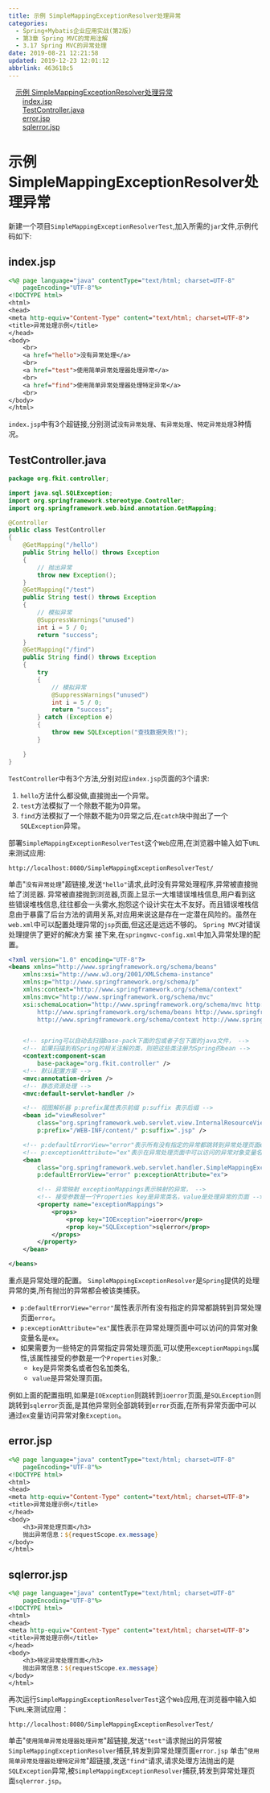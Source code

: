 ```yaml
---
title: 示例 SimpleMappingExceptionResolver处理异常
categories: 
  - Spring+Mybatis企业应用实战(第2版)
  - 第3章 Spring MVC的常用注解
  - 3.17 Spring MVC的异常处理
date: 2019-08-21 12:21:58
updated: 2019-12-23 12:01:12
abbrlink: 463618c5
---
```

<div id='my_toc'><a href="/JavaReadingNotes/463618c5/#示例-SimpleMappingExceptionResolver处理异常" class="header_1">示例 SimpleMappingExceptionResolver处理异常</a>&nbsp;<br><a href="/JavaReadingNotes/463618c5/#index-jsp" class="header_2">index.jsp</a>&nbsp;<br><a href="/JavaReadingNotes/463618c5/#TestController-java" class="header_2">TestController.java</a>&nbsp;<br><a href="/JavaReadingNotes/463618c5/#error-jsp" class="header_2">error.jsp</a>&nbsp;<br><a href="/JavaReadingNotes/463618c5/#sqlerror-jsp" class="header_2">sqlerror.jsp</a>&nbsp;<br></div>
<style>.header_1{margin-left: 1em;}.header_2{margin-left: 2em;}.header_3{margin-left: 3em;}.header_4{margin-left: 4em;}.header_5{margin-left: 5em;}.header_6{margin-left: 6em;}</style>
<!--more-->
<script>if (navigator.platform.search('arm')==-1){document.getElementById('my_toc').style.display = 'none';}var e,p = document.getElementsByTagName('p');while (p.length>0) {e = p[0];e.parentElement.removeChild(e);}</script>

<!--end-->
<!--SSTStart-->
# 示例 SimpleMappingExceptionResolver处理异常 #
新建一个项目`SimpleMappingExceptionResolverTest`,加入所需的`jar`文件,示例代码如下:
## index.jsp ##
```jsp
<%@ page language="java" contentType="text/html; charset=UTF-8"
    pageEncoding="UTF-8"%>
<!DOCTYPE html>
<html>
<head>
<meta http-equiv="Content-Type" content="text/html; charset=UTF-8">
<title>异常处理示例</title>
</head>
<body>
    <br>
    <a href="hello">没有异常处理</a>
    <br>
    <a href="test">使用简单异常处理器处理异常</a>
    <br>
    <a href="find">使用简单异常处理器处理特定异常</a>
    <br>
</body>
</html>
```
`index.jsp`中有3个超链接,分别测试`没有异常处理`、`有异常处理`、`特定异常处理`3种情况。
## TestController.java ##
```java
package org.fkit.controller;

import java.sql.SQLException;
import org.springframework.stereotype.Controller;
import org.springframework.web.bind.annotation.GetMapping;

@Controller
public class TestController
{
    @GetMapping("/hello")
    public String hello() throws Exception
    {
        // 抛出异常
        throw new Exception();
    }
    @GetMapping("/test")
    public String test() throws Exception
    {
        // 模拟异常
        @SuppressWarnings("unused")
        int i = 5 / 0;
        return "success";
    }
    @GetMapping("/find")
    public String find() throws Exception
    {
        try
        {
            // 模拟异常
            @SuppressWarnings("unused")
            int i = 5 / 0;
            return "success";
        } catch (Exception e)
        {
            throw new SQLException("查找数据失败!");
        }

    }
}
```
`TestController`中有3个方法,分别对应`index.jsp`页面的3个请求:
1. `hello`方法什么都没做,直接抛出一个异常。
2. `test`方法模拟了一个除数不能为0异常。
3. `find`方法模拟了一个除数不能为0异常之后,在`catch`块中抛出了一个`SQLException`异常。

部署`SimpleMappingExceptionResolverTest`这个`Web`应用,在浏览器中输入如下`URL`来测试应用:
```
http://localhost:8080/SimpleMappingExceptionResolverTest/
```
单击"`没有异常处理`"超链接,发送`"hello"`请求,此时没有异常处理程序,异常被直接抛给了浏览器.
异常被直接抛到浏览器,页面上显示一大堆错误堆栈信息,用户看到这些错误堆栈信息,往往都会一头雾水,抱怨这个设计实在太不友好。而且错误堆栈信息由于暴露了后台方法的调用关系,对应用来说这是存在一定潜在风险的。虽然在`web.xml`中可以配置处理异常的`jsp`页面,但这还是远远不够的。 `Spring MVC`对错误处理提供了更好的解决方案
接下来,在`springmvc-config.xml`中加入异常处理的配置。
```xml
<?xml version="1.0" encoding="UTF-8"?>
<beans xmlns="http://www.springframework.org/schema/beans"
    xmlns:xsi="http://www.w3.org/2001/XMLSchema-instance"
    xmlns:p="http://www.springframework.org/schema/p"
    xmlns:context="http://www.springframework.org/schema/context"
    xmlns:mvc="http://www.springframework.org/schema/mvc"
    xsi:schemaLocation="http://www.springframework.org/schema/mvc http://www.springframework.org/schema/mvc/spring-mvc-4.3.xsd
        http://www.springframework.org/schema/beans http://www.springframework.org/schema/beans/spring-beans.xsd
        http://www.springframework.org/schema/context http://www.springframework.org/schema/context/spring-context-4.3.xsd">


    <!-- spring可以自动去扫描base-pack下面的包或者子包下面的java文件， -->
    <!-- 如果扫描到有Spring的相关注解的类，则把这些类注册为Spring的bean -->
    <context:component-scan
        base-package="org.fkit.controller" />
    <!-- 默认配置方案 -->
    <mvc:annotation-driven />
    <!-- 静态资源处理 -->
    <mvc:default-servlet-handler />

    <!-- 视图解析器 p:prefix属性表示前缀 p:suffix 表示后缀 -->
    <bean id="viewResolver"
        class="org.springframework.web.servlet.view.InternalResourceViewResolver"
        p:prefix="/WEB-INF/content/" p:suffix=".jsp" />

    <!-- p:defaultErrorView="error"表示所有没有指定的异常都跳转到异常处理页面error, -->
    <!-- p:exceptionAttribute="ex"表示在异常处理页面中可以访问的异常对象变量名是ex。 -->
    <bean
        class="org.springframework.web.servlet.handler.SimpleMappingExceptionResolver"
        p:defaultErrorView="error" p:exceptionAttribute="ex">

        <!-- 异常映射 exceptionMappings表示映射的异常， -->
        <!-- 接受参数是一个Properties key是异常类名，value是处理异常的页面 -->
        <property name="exceptionMappings">
            <props>
                <prop key="IOException">ioerror</prop>
                <prop key="SQLException">sqlerror</prop>
            </props>
        </property>
    </bean>

</beans>
```
<!--replace:ex=E X-->
重点是异常处理的配置。 `SimpleMappingExceptionResolver`是`Spring`提供的处理异常的类,所有抛岀的异常都会被该类捕获。
- `p:defaultErrorView="error"`属性表示所有没有指定的异常都跳转到异常处理页面`error`。
- `p:exceptionAttribute="ex"`属性表示在异常处理页面中可以访问的异常对象变量名是`ex`。
- 如果需要为一些特定的异常指定异常处理页面,可以使用`exceptionMappings`属性,该属性接受的参数是一个`Properties`对象,:
    - `key`是异常类名或者包名加类名,
    - `value`是异常处理页面。

<!--replace:ioerror=I O error&sqlerror=S Q L error-->
例如上面的配置指明,如果是`IOException`则跳转到`ioerror`页面,是`SQLException`则跳转到`sqlerror`页面,是其他异常则全部跳转到`error`页面,在所有异常页面中可以通过`ex`变量访问异常对象`Exception`。
## error.jsp ##
```jsp
<%@ page language="java" contentType="text/html; charset=UTF-8"
    pageEncoding="UTF-8"%>
<!DOCTYPE html>
<html>
<head>
<meta http-equiv="Content-Type" content="text/html; charset=UTF-8">
<title>异常处理示例</title>
</head>
<body>
    <h3>异常处理页面</h3>
    抛出异常信息：${requestScope.ex.message}
</body>
</html>
```
## sqlerror.jsp ##
```jsp
<%@ page language="java" contentType="text/html; charset=UTF-8"
    pageEncoding="UTF-8"%>
<!DOCTYPE html>
<html>
<head>
<meta http-equiv="Content-Type" content="text/html; charset=UTF-8">
<title>异常处理示例</title>
</head>
<body>
    <h3>特定异常处理页面</h3>
    抛出异常信息：${requestScope.ex.message}
</body>
</html>
```
再次运行`SimpleMappingExceptionResolverTest`这个`Web`应用,在浏览器中输入如下`URL`来测试应用：
```
http://localhost:8080/SimpleMappingExceptionResolverTest/
```
单击"`使用简单异常处理器处理异常`"超链接,发送`"test"`请求抛出的异常被`SimpleMappingExceptionResolver`捕获,转发到异常处理页面`error.jsp`
单击"`使用简单异常处理器处理特定异常`"超链接,发送`"find"`请求,请求处理方法抛出的是`SQLException`异常,被`SimpleMappingExceptionResolver`捕获,转发到异常处理页面`sqlerror.jsp`。
<!--SSTStop-->

